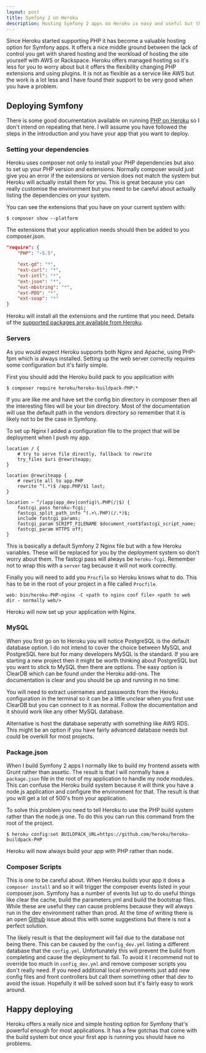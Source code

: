 ```yaml
---
layout: post
title: Symfony 2 on Heroku
description: Hosting Symfony 2 apps on Heroku is easy and useful but there are a steps to take before deploying
---
```


Since Heroku started supporting PHP it has become a valuable hosting option for Symfony apps. It offers a nice middle ground between the lack of control you get with shared hosting and the workload of hosting the site yourself with AWS or Rackspace. Heroku offers managed hosting so it's less for you to worry about but it offers the flexibility changing PHP extensions and using plugins. It is not as flexible as a service like AWS but the work is a lot less and I have found their support to be very good when you have a problem.

## Deploying Symfony

There is some good documentation available on running [PHP on Heroku](https://devcenter.heroku.com/articles/getting-started-with-PHP#introduction) so I don't intend on repeating that here. I will assume you have followed the steps in the introduction and you have your app that you want to deploy.

### Setting your dependencies

Heroku uses composer not only to install your PHP dependencies but also to set up your PHP version and extensions. Normally composer would just give you an error if the extensions or version does not match the system but Heroku will actually install them for you. This is great because you can really customise the environment but you need to be careful about actually listing the dependencies on your system. 

You can see the extensions that you have on your current system with:

	$ composer show --platform
	
The extensions that your application needs should then be added to you composer.json.

```Json
"require": {
    "PHP": "~5.5",

    "ext-gd": "*",
    "ext-curl": "*",
    "ext-intl": "*",
    "ext-json": "*",
    "ext-mbstring": "*",
    "ext-PDO": "*",
    "ext-soap": "*"    
}
```
        
Heroku will install all the extensions and the runtime that you need. Details of the [supported packages are available from Heroku](https://devcenter.heroku.com/articles/PHP-support).

### Servers

As you would expect Heroku supports both Nginx and Apache, using PHP-fpm which is always installed. Setting up the web server correctly requires some configuration but it's fairly simple.

First you should add the Heroku build pack to you application with

	$ composer require heroku/heroku-buildpack-PHP:*
	
If you are like me and have set the config bin directory in composer then all the interesting files will be your bin directory. Most of the documentation will use the default path in the vendors directory so remember that it is likely not to be the case in Symfony.

To set up Nginx I added a configuration file to the project that will be deployment when I push my app.

```nginx
location / {
    # try to serve file directly, fallback to rewrite
    try_files $uri @rewriteapp;
}

location @rewriteapp {
    # rewrite all to app.PHP
    rewrite ^(.*)$ /app.PHP/$1 last;
}

location ~ ^/(app|app_dev|config)\.PHP(/|$) {
    fastcgi_pass heroku-fcgi;
    fastcgi_split_path_info ^(.+\.PHP)(/.*)$;
    include fastcgi_params;
    fastcgi_param SCRIPT_FILENAME $document_root$fastcgi_script_name;
    fastcgi_param HTTPS off;
}
```

This is basically a default Symfony 2 Nginx file but with a few Heroku variables. These will be replaced for you by the deployment system so don't worry about them. The fastcgi pass will always be `heroku-fcgi`. Remember not to wrap this with a `server` tag because it will not work correctly.

Finally you will need to add you `Procfile` so Heroku knows what to do. This has to be in the root of your project in a file called `Procfile`.

	web: bin/heroku-PHP-nginx -C <path to nginx conf file> <path to web dir - normally web/>
	
Heroku will now set up your application with Nginx.

### MySQL

When you first go on to Heroku you will notice PostgreSQL is the default database option. I do not intend to cover the choice between MySQL and PostgreSQL here but for many developers MySQL is the standard. If you are starting a new project then it might be worth thinking about PostgreSQL but you want to stick to MySQL then there are options. The easy option is ClearDB which can be found under the Heroku add-ons. The documentation is clear and you should be up and running in no time.

You will need to extract usernames and passwords from the Heroku configuration in the terminal so it can be a little unclear when you first use ClearDB but you can connect to it as normal. Follow the documentation and it should work like any other MySQL database.

Alternative is host the database seperatly with something like AWS RDS. This might be an option if you have fairly advanced database needs but could be overkill for most projects.

### Package.json

When I build Symfony 2 apps I normally like to build my frontend assets with Grunt rather than assetic. The result is that I will normally have a `package.json` file in the root of my application to handle my node modules. This can confuse the Heroku build system because it will think you have a node.js application and configure the environment for that. The result is that you will get a lot of 500's from your application.

To solve this problem you need to tell Heroku to use the PHP build system rather than the node.js one. To do this you can run this command from the root of the project.

	$ heroku config:set BUILDPACK_URL=https://github.com/heroku/heroku-buildpack-PHP
	
Heroku will now always build your app with PHP rather than node.

### Composer Scripts

This is one to be careful about. When Heroku builds your app it does a `composer install` and so it will trigger the composer events listed in your composer.json. Symfony has a number of events list up to do useful things like clear the cache, build the parameters.yml and build the bootstrap files. While these are useful they can cause problems because they will always run in the dev environment rather than prod. At the time of writing there is an open [Github](https://github.com/symfony/symfony/issues/11704) issue about this with some suggestions but there is not a perfect solution.

The likely result is that the deployment will fail due to the database not being there. This can be caused by the `config_dev.yml` listing a different database that the `config.yml`. Unfortunately this will prevent the build from completing and cause the deployment to fail. To avoid it I recommend not to override too much in `config_dev.yml` and remove composer scripts you don't really need. If you need additional local environments just add new config files and front controllers but call them something other that dev to avoid the issue. Hopefully it will be solved soon but it's fairly easy to work around.

## Happy deploying

Heroku offers a really nice and simple hosting option for Symfony that's powerful enough for most applications. It has a few gotchas that come with the build system but once your first app is running you should have no problems.  